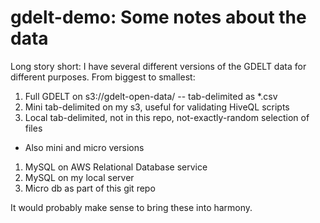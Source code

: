 # gdelt-demo: Some notes about the data

Long story short: I have several different versions of the GDELT data for different purposes. From biggest to smallest: 

1. Full GDELT on s3://gdelt-open-data/ -- tab-delimited as *.csv
1. Mini tab-delimited on my s3, useful for validating HiveQL scripts
1. Local tab-delimited, not in this repo, not-exactly-random selection of files
  - Also mini and micro versions
1. MySQL on AWS Relational Database service
1. MySQL on my local server
1. Micro db as part of this git repo


It would probably make sense to bring these into harmony.
